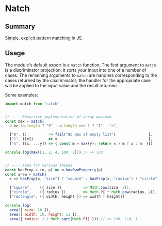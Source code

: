 # Natch

## Summary

Simple, explicit pattern matching in JS.

## Usage

The module's default export is a `match` function. The first argument to `match` is a discriminator projection: it sorts your input into one of a number of cases. The remaining arguments to `match` are handlers corresponding to the cases returned by the discriminator; the handler for the appropriate case will be applied to the input value and the result returned.

Some examples:

```js
import match from "natch"


// ---- Recursive implementation of array maximum
const max = match(
  a => !a.length ? "0" : a.length === 1 ? "1" : "n",

  ["0", ()          => fail("No max of empty list")               ],
  ["1", ([x])       => x                                          ],
  ["n", ([x, ...y]) => { const m = max(y); return x > m ? x : m; }])

console.log(max([1, 2, 4, 500, 8])) // => 500


// ---- Area for various shapes
const hasProp = (o, p) => o.hasOwnProperty(p)
const area = match(
  x => hasProp(x, "size") ? "square" : hasProp(x, "radius") ? "circle" : "rectangle",

  ["square",    ({ size })          => Math.pow(size, 2)],
  ["circle",    ({ radius })        => Math.PI * Math.pow(radius, 2)],
  ["rectangle", ({ width, height }) => width * height])

console.log(
  area({ size: 10 }),
  area({ width: 10, height: 11 }),
  area({ radius: 1 / Math.sqrt(Math.PI) })) // => 100, 110, 1
```
